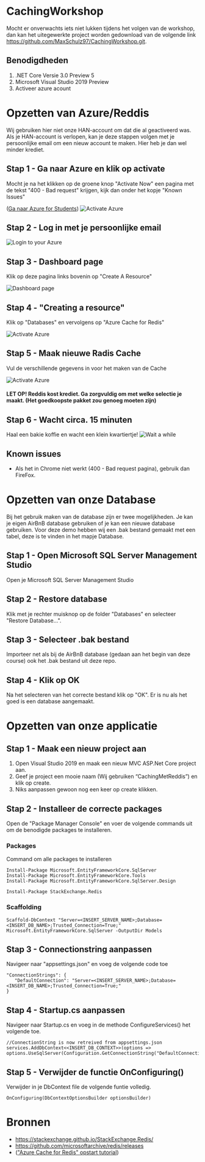 # CachingWorkshop
Mocht er onverwachts iets niet lukken tijdens het volgen van de workshop, dan kan het uitegewerkte project worden gedownload van de volgende link https://github.com/MaxSchulz97/CachingWorkshop.git.

## Benodigdheden
1. .NET Core Versie 3.0 Preview 5
2. Microsoft Visual Studio 2019 Preview
3. Activeer azure acount

# Opzetten van Azure/Reddis
Wij gebruiken hier niet onze HAN-account om dat die al geactiveerd was. Als je HAN-account is verlopen, kan je deze stappen volgen met je persoonlijke email om een nieuw account te maken. Hier heb je dan wel minder krediet.

## Stap 1 - Ga naar Azure en klik op activate
Mocht je na het klikken op de groene knop "Activate Now" een pagina met de tekst "400 - Bad request" krijgen, kijk dan onder het kopje "Known Issues"

([Ga naar Azure for Students](https://azure.microsoft.com/en-us/free/students/))
![Activate Azure](https://github.com/MaxSchulz97/CachingWorkshop/blob/master/Screenshots/1ActivateAzureAccount.jpeg)

## Stap 2 - Log in met je persoonlijke email
![Login to your Azure](https://github.com/MaxSchulz97/CachingWorkshop/blob/master/Screenshots/2LoginToAzureAccount.jpeg)

## Stap 3 - Dashboard page
Klik op deze pagina links bovenin op "Create A Resource"

![Dashboard page](https://github.com/MaxSchulz97/CachingWorkshop/blob/master/Screenshots/3AzureDashboard.jpeg)

## Stap 4 - "Creating a resource"
Klik op "Databases" en vervolgens op "Azure Cache for Redis"

![Activate Azure](https://github.com/MaxSchulz97/CachingWorkshop/blob/master/Screenshots/4CreateAzureCache.jpeg)

## Stap 5 - Maak nieuwe Radis Cache
Vul de verschillende gegevens in voor het maken van de Cache

![Activate Azure](https://github.com/MaxSchulz97/CachingWorkshop/blob/master/Screenshots/5CreateTheCache.jpeg)

#### LET OP! Reddis kost krediet. Ga zorgvuldig om met welke selectie je maakt. (Het goedkoopste pakket zou genoeg moeten zijn)

## Stap 6 - Wacht circa. 15 minuten
Haal een bakie koffie en wacht een klein kwartiertje!
![Wait a while](https://github.com/MaxSchulz97/CachingWorkshop/blob/master/Screenshots/6WaitAWhile.jpeg)

## Known issues
- Als het in Chrome niet werkt (400 - Bad request pagina), gebruik dan FireFox.

# Opzetten van onze Database
Bij het gebruik maken van de database zijn er twee mogelijkheden. Je kan je eigen AirBnB database gebruiken of je kan een nieuwe database gebruiken. Voor deze demo hebben wij een .bak bestand gemaakt met een tabel, deze is te vinden in het mapje Database.

## Stap 1 - Open Microsoft SQL Server Management Studio
Open je Microsoft SQL Server Management Studio

## Stap 2 - Restore database
Klik met je rechter muisknop op de folder "Databases" en selecteer "Restore Database...".

## Stap 3 - Selecteer .bak bestand
Importeer net als bij de AirBnB database (gedaan aan het begin van deze course) ook het .bak bestand uit deze repo.

## Stap 4 - Klik op OK
Na het selecteren van het correcte bestand klik op "OK". Er is nu als het goed is een database aangemaakt.

# Opzetten van onze applicatie
## Stap 1 - Maak een nieuw project aan
1. Open Visual Studio 2019 en maak een nieuw MVC ASP.Net Core project aan.
2. Geef je project een mooie naam (Wij gebruiken “CachingMetReddis”) en klik op create.
3. Niks aanpassen gewoon nog een keer op create klikken.

## Stap 2 - Installeer de correcte packages
Open de "Package Manager Console" en voer de volgende commands uit om de benodigde packages te installeren.

### Packages
Command om alle packages te installeren
```
Install-Package Microsoft.EntityFrameworkCore.SqlServer
Install-Package Microsoft.EntityFrameworkCore.Tools
Install-Package Microsoft.EntityFrameworkCore.SqlServer.Design

Install-Package StackExchange.Redis
```

### Scaffolding
```
Scaffold-DbContext "Server=<INSERT_SERVER_NAME>;Database=<INSERT_DB_NAME>;Trusted_Connection=True;" Microsoft.EntityFrameworkCore.SqlServer -OutputDir Models
```

## Stap 3 - Connectionstring aanpassen
Navigeer naar "appsettings.json" en voeg de volgende code toe
```
"ConnectionStrings": {
   "DefaultConnection": "Server=<INSERT_SERVER_NAME>;Database=<INSERT_DB_NAME>;Trusted_Connection=True;"   
}
```

## Stap 4 - Startup.cs aanpassen
Navigeer naar Startup.cs en voeg in de methode ConfigureServices() het volgende toe.
```
//ConnectionString is now retreived from appsettings.json             
services.AddDbContext<<INSERT_DB_CONTEXT>>(options => options.UseSqlServer(Configuration.GetConnectionString("DefaultConnection")));
```

## Stap 5 - Verwijder de functie OnConfiguring()
Verwijder in je DbContext file de volgende funtie volledig.
```
OnConfiguring(DbContextOptionsBuilder optionsBuilder)
``` 

# Bronnen
- https://stackexchange.github.io/StackExchange.Redis/
- https://github.com/microsoftarchive/redis/releases
-  (["Azure Cache for Redis" opstart tutorial](https://docs.microsoft.com/en-us/azure/azure-cache-for-redis/cache-web-app-howto))
